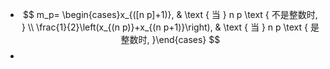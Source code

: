 - $$
  m_p= \begin{cases}x_{([n p]+1)}, & \text { 当 } n p \text { 不是整数时, } \\ \frac{1}{2}\left(x_{(n p)}+x_{(n p+1)}\right), & \text { 当 } n p \text { 是整数时, }\end{cases}
  $$
-
